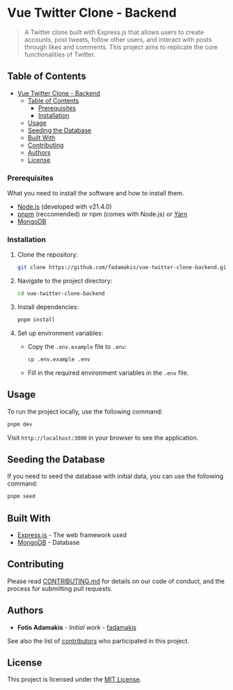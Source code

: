 # Vue Twitter Clone - Backend

> A Twitter clone built with Express.js that allows users to create accounts, post tweets, follow other users, and interact with posts through likes and comments. This project aims to replicate the core functionalities of Twitter.

## Table of Contents

- [Vue Twitter Clone - Backend](#vue-twitter-clone---backend)
  - [Table of Contents](#table-of-contents)
    - [Prerequisites](#prerequisites)
    - [Installation](#installation)
  - [Usage](#usage)
  - [Seeding the Database](#seeding-the-database)
  - [Built With](#built-with)
  - [Contributing](#contributing)
  - [Authors](#authors)
  - [License](#license)


### Prerequisites

What you need to install the software and how to install them.

- [Node.js](https://nodejs.org/) (developed with v21.4.0)
- [pnpm](https://pnpm.io/) (reccomended) or npm (comes with Node.js) or [Yarn](https://yarnpkg.com/)
- [MongoDB](https://www.mongodb.com/)


### Installation

1. Clone the repository:

   ```bash
   git clone https://github.com/fadamakis/vue-twitter-clone-backend.git
   ```

2. Navigate to the project directory:

   ```bash
   cd vue-twitter-clone-backend
   ```

3. Install dependencies:

   ```bash
   pnpm install
   ```

4. Set up environment variables:

   - Copy the `.env.example` file to `.env`:

     ```bash
     cp .env.example .env
     ```

   - Fill in the required environment variables in the `.env` file.

## Usage

To run the project locally, use the following command:

```bash
pnpm dev
```

Visit `http://localhost:3000` in your browser to see the application.

## Seeding the Database

If you need to seed the database with initial data, you can use the following command:

```bash
pnpm seed
```

## Built With

- [Express.js](https://expressjs.com/) - The web framework used
- [MongoDB](https://www.mongodb.com/) - Database

## Contributing

Please read [CONTRIBUTING.md](CONTRIBUTING.md) for details on our code of conduct, and the process for submitting pull requests.


## Authors

- **Fotis Adamakis** - *Initial work* - [fadamakis](https://github.com/fadamakis)

See also the list of [contributors](https://github.com/fadamakis/vue-twitter-clone-backend/contributors) who participated in this project.

## License

This project is licensed under the [MIT License](https://opensource.org/license/MIT).